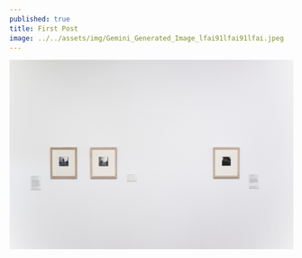 ```yaml
---
published: true
title: First Post
image: ../../assets/img/Gemini_Generated_Image_lfai91lfai91lfai.jpeg
---
```

![](../../assets/img/Artist%20Rooms%20Francesca%20Woodman_2025_08.jpeg)